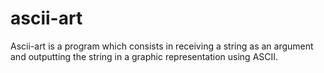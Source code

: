 # ascii-art

Ascii-art is a program which consists in receiving a string as an argument and outputting the string in a graphic representation using ASCII.